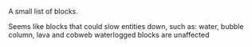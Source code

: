 A small list of blocks. 

Seems like blocks that could slow entities down, such as:
water, bubble column, lava and cobweb
waterlogged blocks are unaffected